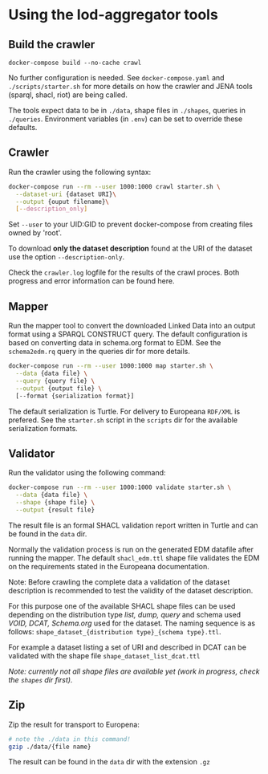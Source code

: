 # Using the lod-aggregator tools

## Build the crawler

`docker-compose build --no-cache crawl`

No further configuration is needed. See `docker-compose.yaml` and `./scripts/starter.sh` for more details on how the crawler and JENA tools (sparql, shacl, riot) are being called.

The tools expect data to be in `./data`, shape files in `./shapes`, queries in `./queries`. Environment variables (in `.env`) can be set to override these defaults.

## Crawler

Run the crawler using the following syntax:

```bash
docker-compose run --rm --user 1000:1000 crawl starter.sh \
  --dataset-uri {dataset URI}\
  --output {ouput filename}\
  [--description_only]
```

Set `--user` to your UID:GID to prevent docker-compose from creating files owned by 'root'. 

To download **only the dataset description** found at the URI of the dataset use the option `--description-only`.

Check the `crawler.log` logfile for the results of the crawl proces. Both progress and error information can be found here.

## Mapper

Run the mapper tool to convert the downloaded Linked Data into an output format using a SPARQL CONSTRUCT query. The default configuration is based on converting data in schema.org format to EDM. See the `schema2edm.rq` query in the queries dir for more details. 

```bash
docker-compose run --rm --user 1000:1000 map starter.sh \
  --data {data file} \
  --query {query file} \
  --output {output file} \
  [--format {serialization format}] 
```

The default serialization is Turtle. For delivery to Europeana `RDF/XML` is prefered. See the `starter.sh` script in the `scripts` dir for the available serialization formats.

## Validator

Run the validator using the following command:

```bash
docker-compose run --rm --user 1000:1000 validate starter.sh \
  --data {data file} \
  --shape {shape file} \
  --output {result file}
```

The result file is an formal SHACL validation report written in Turtle and can be found in the `data` dir. 

Normally the validation process is run on the generated EDM datafile after running the mapper. The default `shacl_edm.ttl` shape file validates the EDM on the requirements stated in the Europeana documentation.

Note: Before crawling the complete data a validation of the dataset description is recommended to test the validity of the dataset description. 

For this purpose one of the available SHACL shape files can be used depending on the distribution type _list, dump, query_ and schema used _VOID, DCAT, Schema.org_ used for the dataset. The naming sequence is as follows:
 `shape_dataset_{distribution type}_{schema type}.ttl`. 
 
For example a dataset listing a set of URI and described in DCAT can be validated with the shape file `shape_dataset_list_dcat.ttl`

_Note: currently not all shape files are available yet (work in progress, check the `shapes` dir first)._

## Zip

Zip the result for transport to Europena:

```bash
# note the ./data in this command!
gzip ./data/{file name}
```
The result can be found in the `data` dir with the extension `.gz`
